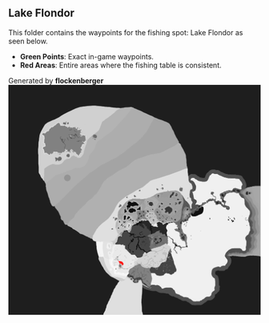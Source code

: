 ## Lake Flondor
This folder contains the waypoints for the fishing spot: Lake Flondor as seen below.

- **Green Points**: Exact in-game waypoints.
- **Red Areas**: Entire areas where the fishing table is consistent.

Generated by **flockenberger**
![Lake Flondor](./Preview.png?raw=true "Lake Flondor")